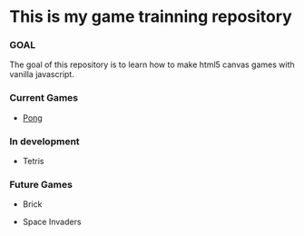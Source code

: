 # This is my game trainning repository

### GOAL

The goal of this repository is to learn how to make html5 canvas games with vanilla javascript.

### Current Games

- [Pong](https://github.com/damien-couteillou/games/tree/master/pong)

### In development

- Tetris

### Future Games

- Brick

- Space Invaders
